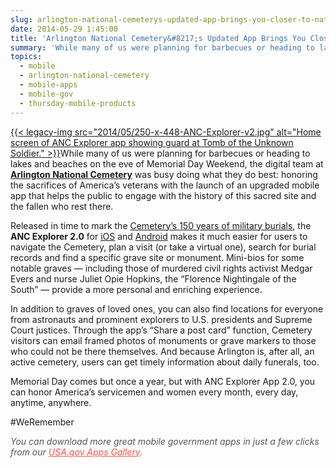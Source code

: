 ```yaml
---
slug: arlington-national-cemeterys-updated-app-brings-you-closer-to-nations-fallen-veterans
date: 2014-05-29 1:45:00
title: 'Arlington National Cemetery&#8217;s Updated App Brings You Closer to Nation&#8217;s Fallen Veterans'
summary: 'While many of us were planning for barbecues or heading to lakes and beaches on the eve of Memorial Day Weekend,  the digital team at Arlington National Cemetery was busy doing what they do best:  honoring the sacrifices of America&#8217;s'
topics:
  - mobile
  - arlington-national-cemetery
  - mobile-apps
  - mobile-gov
  - thursday-mobile-products
---
```


[{{< legacy-img src="2014/05/250-x-448-ANC-Explorer-v2.jpg" alt="Home screen of ANC Explorer app showing guard at Tomb of the Unknown Soldier." >}}](https://s3.amazonaws.com/digitalgov/_legacy-img/2014/05/250-x-448-ANC-Explorer-v2.jpg)While many of us were planning for barbecues or heading to lakes and beaches on the eve of Memorial Day Weekend,  the digital team at [**Arlington National Cemetery**](http://www.arlingtoncemetery.mil/Default.aspx) was busy doing what they do best:  honoring the sacrifices of America&#8217;s veterans with the launch of an upgraded mobile app that helps the public to engage with the history of this sacred site and the fallen who rest there.

Released in time to mark the [Cemetery&#8217;s 150 years of military burials](http://www.arlingtoncemetery.mil/History/Default.aspx), the **ANC Explorer 2.0** for [iOS](https://itunes.apple.com/us/app/anc-explorer/id562937243?mt=8) and [Android](https://play.google.com/store/apps/details?id=mil.anc.mobile.android.ext) makes it much easier for users to navigate the Cemetery, plan a visit (or take a virtual one),  search for burial records and find a specific grave site or monument.  Mini-bios for some notable graves — including those of murdered civil rights activist Medgar Evers and nurse Juliet Opie Hopkins, the &#8220;Florence Nightingale of the South&#8221; — provide a more personal and enriching experience.

In addition to graves of loved ones, you can also find locations for everyone from astronauts and prominent explorers to U.S. presidents and Supreme Court justices. Through the app&#8217;s &#8220;Share a post card&#8221; function, Cemetery visitors can email framed photos of monuments or grave markers to those who could not be there themselves. And because Arlington is, after all, an active cemetery, users can get timely information about daily funerals, too.

Memorial Day comes but once a year, but with ANC Explorer App 2.0, you can honor America&#8217;s servicemen and women every month, every day, anytime, anywhere.

#WeRemember

<em style="color: #555555"> You can download more great mobile government apps in just a few clicks from our <a style="color: #ff5049" href="http://apps.usa.gov/">USA.gov Apps Gallery</a>.</em>